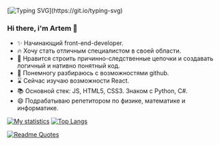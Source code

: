 [![Typing SVG](https://readme-typing-svg.herokuapp.com?font=Fira+Code&pause=1000&width=435&separator=%3C&lines=%3C%3E+console.log('Hello%2C+World!');Hello%2C+World!)](https://git.io/typing-svg)

### Hi there, i'm Artem 👋

* ✨ Начинающий front-end-developer.
* 🔥 Хочу стать отличным специалистом в своей области.
* 👀 Нравится строить причинно-следственные цепочки и создавать логичный и нативно понятный код.
* 🐾 Понемногу разбираюсь с возможностями github.
* ⌛ Сейчас изучаю возможности React.
* 📚 Основной стек: JS, HTML5, CSS3. Знаком с Python, C#.
* 😄 Подрабатываю репетитором по физике, математике и информатике.

<!--
**Art-Frich/Art-Frich** is a ✨ _special_ ✨ repository because its `README.md` (this file) appears on your GitHub profile.

Here are some ideas to get you started:

- 🔭 I’m currently working on ...
- 🌱 I’m currently learning ...
- 👯 I’m looking to collaborate on ...
- 🤔 I’m looking for help with ...
- 💬 Ask me about ...
- 📫 How to reach me: ...
- 😄 Pronouns: ...
- ⚡ Fun fact: ...
-->
[![My statistics](https://github-readme-stats.vercel.app/api?username=Art-Frich&show_icons=true&theme=merko)](https://github.com/anuraghazra/github-readme-stats)
[![Top Langs](https://github-readme-stats.vercel.app/api/top-langs/?username=Art-Frich&layout=default&theme=merko)](https://github.com/anuraghazra/github-readme-stats)
<!-- доп репозиторий [![ReadMe Card](https://github-readme-stats.vercel.app/api/pin/?username=Art-Frich&repo=Mesto&exclude_repo=Art-Frich&theme=merko)] (https://github.com/anuraghazra/github-readme-stats)-->
[![Readme Quotes](https://quotes-github-readme.vercel.app/api?type=horizontal&theme=merko)](https://github.com/piyushsuthar/github-readme-quotes)

